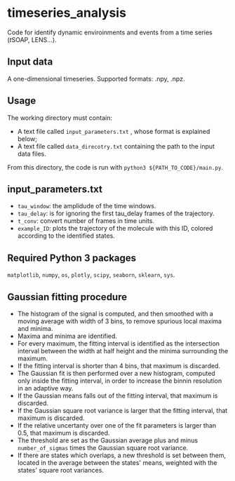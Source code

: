 # timeseries_analysis
Code for identify dynamic enviroinments and events from a time series 
(*t*SOAP, LENS...). 

## Input data
A one-dimensional timeseries. Supported formats: .npy, .npz.

## Usage
The working directory must contain:
* A text file called `input_parameters.txt` , whose format is explained below;
* A text file called `data_direcotry.txt` containing the path to the input data files.

From this directory, the code is run with `python3 ${PATH_TO_CODE}/main.py`. 

## input_parameters.txt
* `tau_window`: the amplidude of the time windows. 
* `tau_delay`: is for ignoring the first tau_delay frames of the trajectory. 
* `t_conv`: convert number of frames in time units. 
* `example_ID`: plots the trajectory of the molecule with this ID, colored according to the identified states. 

## Required Python 3 packages
`matplotlib`, `numpy`, `os`, `plotly`, `scipy`, `seaborn`, `sklearn`, `sys`. 

## Gaussian fitting procedure
* The histogram of the signal is computed, and then smoothed with a moving average with width of 3 bins, to remove spurious local maxima and minima. 
* Maxima and minima are identified. 
* For every maximum, the fitting interval is identified as the intersection interval between the width at half height and the minima surrounding the maximum. 
* If the fitting interval is shorter than 4 bins, that maximum is discarded. 
* The Gaussian fit is then performed over a new histogram, computed only inside the fitting interval, in order to increase the binnin resolution in an adaptive way. 
* If the Gaussian means falls out of the fitting interval, that maximum is discarded. 
* If the Gaussian square root variance is larger that the fitting interval, that maximum is discarded. 
* If the relative uncertanty over one of the fit parameters is larger than 0.5, that maximum is discarded. 
* The threshold are set as the Gaussian average plus and minus `number_of_sigmas` times the Gaussian square root variance. 
* If there are states which overlaps, a new threshold is set between them, located in the average between the states' means, weighted with the states' square root variances. 